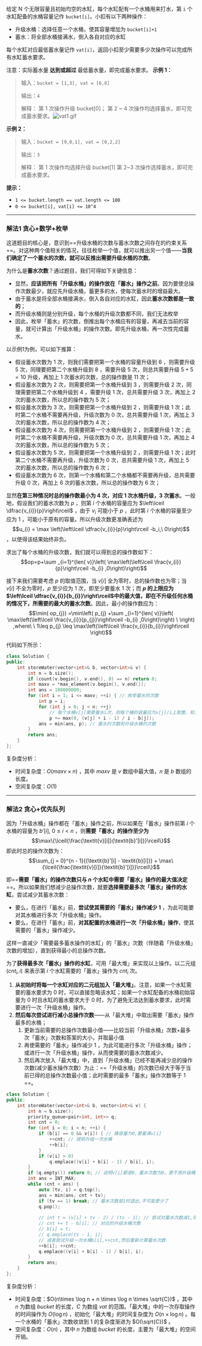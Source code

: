 给定 N 个无限容量且初始均空的水缸，每个水缸配有一个水桶用来打水，第 `i` 个水缸配备的水桶容量记作 `bucket[i]`。小扣有以下两种操作：

-   升级水桶：选择任意一个水桶，使其容量增加为 `bucket[i]+1`
-   蓄水：将全部水桶接满水，倒入各自对应的水缸

每个水缸对应最低蓄水量记作 `vat[i]`，返回小扣至少需要多少次操作可以完成所有水缸蓄水要求。

注意：实际蓄水量 **达到或超过** 最低蓄水量，即完成蓄水要求。
**示例 1：**
> 输入：`bucket = [1,3], vat = [6,8]`
> 
> 输出：`4`
> 
> 解释： 第 1 次操作升级 bucket[0]； 第 2 ~ 4 次操作均选择蓄水，即可完成蓄水要求。![vat1.gif](https://pic.leetcode-cn.com/1616122992-RkDxoL-vat1.gif)

**示例 2：**
> 输入：`bucket = [9,0,1], vat = [0,2,2]`
> 
> 输出：`3`
> 
> 解释： 第 1 次操作均选择升级 bucket[1] 第 2~3 次操作选择蓄水，即可完成蓄水要求。

**提示：**
-   `1 <= bucket.length == vat.length <= 100`
-   `0 <= bucket[i], vat[i] <= 10^4`

---
### 解法1 贪心+数学+枚举
这道题目的核心是，意识到==升级水桶的次数与蓄水次数之间存在的约束关系==。对这种两个值相关的情况，往往枚举一个值，就可以推出另一个值——**当我们确定了一个蓄水的次数，就可以反推出需要升级水桶的次数**。

为什么是**蓄水次数**？通过题目，我们可得如下关键信息：
- 显然，**应该把所有「升级水桶」的操作放在「蓄水」操作之前**。因为要使总操作次数最少，就应先升级水桶，蓄更多的水，使每次蓄水时的增益最大。
- 由于蓄水是将全部水桶接满水，倒入各自对应的水缸，因此**蓄水次数都是一致的**；
- 而升级水桶则是分别升级，每个水桶的升级次数都不同，我们无法枚举
- 因此，枚举「蓄水」的次数，倒推出每个水桶应有的容量，再减去当前的容量，就可计算出「升级水桶」的操作次数。即先升级水桶，再一次性完成蓄水。

以示例1为例，可以如下推算：
- 假设蓄水次数为 $1$ 次，则我们需要把第一个水桶的容量升级到 $6$ ，则需要升级 $5$ 次，同理要把第二个水桶升级到 $8$ ，需要升级 $5$ 次，则总共需要升级 $5+5=10$ 升级，再加上 $1$ 次蓄水的次数，总的操作数是 $11$ 次；
- 假设蓄水次数为 $2$ 次，则需要把第一个水桶升级到 $3$ ，则需要升级 $2$ 次，同理需要把第二个水桶升级到 $4$ ，需要升级 $1$ 次，总共需要升级 $3$ 次，再加上 $2$ 次的蓄水次数，所以总的操作数为 $5$ 次；
- 假设蓄水次数为 $3$ 次，则需要把第一个水桶升级到 $2$ ，则需要升级 $1$ 次；此时第二个水桶不需要再升级，升级次数为 $0$ 次，总共需要升级 $1$ 次，再加上 $3$ 次的蓄水次数，所以总的操作数为 $4$ 次；
- 假设蓄水次数为 $4$ 次，则需要把第一个水桶升级到 $2$ ，则需要升级 $1$ 次；此时第二个水桶不需要再升级，升级次数为 $0$ 次，总共需要升级 $1$ 次，再加上 $4$ 次的蓄水次数，所以总的操作数为 $5$ 次；
- 假设蓄水次数为 $5$ 次，则需要把第一个水桶升级到 $2$ ，则需要升级 $1$ 次；此时第二个水桶不需要再升级，升级次数为 $0$ 次，总共需要升级 $1$ 次，再加上 $5$ 次的蓄水次数，所以总的操作数为 $6$ 次；
- 假设蓄水次数为 $6$ 次，则第一个水桶和第二个水桶都不需要再升级，总共需要升级 $0$ 次，再加上 $6$ 次的蓄水次数，所以总的操作数为 $6$ 次；

显然**在第三种情况时总的操作数最小为 $4$ 次，对应 $1$ 次水桶升级，$3$ 次蓄水**。一般地，假设我们的蓄水次数为 $p$ ，则第 $i$ 个水桶的容量应为 $\left\lceil \dfrac{v_{i}}{p}\right\rceil$ ，由于 $v_i$ 可能小于 $p$ ，此时第 $i$ 个水桶的容量至少应为 $1$ ，可能小于原有的容量。所以升级次数更准确表述为 $$u_{i} = \max \left(\left\lceil \dfrac{v_{i}}{p}\right\rceil -b_i,\ 0\right)$$
，以使得该结果始终非负。

求出了每个水桶的升级次数，我们就可以得到总的操作数如下：
$$op=p+\sum _{i=1}^{len( v)}\left( \max\left(\left\lceil \frac{v_{i}}{p}\right\rceil -b_{i} ,0\right)\right)$$

接下来我们需要考虑 $p$ 的取值范围，当 $v[i]$ 全为零时，总的操作数也为零；当 $v[i]$ 不全为零时，$p$ 至少应为 $1$ 次，即至少要蓄水 $1$ 次；而 **$p$ 的上限应为 $\left\lceil \dfrac{v_{i}}{b_{i}}\right\rceil$ ​中的最大值，即在不升级任何水桶的情况下，所需要的最大的蓄水次数**。因此，最小的操作数应为：
$$\min( op_{j}) =\min\left( p_{j} +\sum _{i=1}^{len( v)}\left( \max\left(\left\lceil \frac{v_{i}}{p_{j}}\right\rceil -b_{i} ,0\right)\right) \ \right) ,where\ \ 1\leq p_{j} \leq \max\left(\left\lceil \frac{v_{i}}{b_{i}}\right\rceil \right)$$ 

代码如下所示：
```cpp
class Solution {
public:
    int storeWater(vector<int>& b, vector<int>& v) {
        int n = b.size();
        if (count(v.begin(), v.end(), 0) == n) return 0;
        int maxv = *max_element(v.begin(), v.end());
        int ans = 100000000;
        for (int i = 1; i <= maxv; ++i) { // 枚举蓄水的次数
            int p = i;
            for (int j = 0; j < n; ++j)
                // 每个水桶v[j]需要蓄水i次，则每个桶的容量应为v[j]/i上取整，和当前容量的差就是要升级的次数
                p += max(0, (v[j] + i - 1) / i - b[j]);
            ans = min(ans, p); // 蓄水的次数和升级水桶的次数
        } 
        return ans;
    }
};
```
复杂度分析：
- 时间复杂度：$O(maxv \times n)$ ，其中 $maxv$ 是 $v$ 数组中最大值，$n$ 是 $b$ 数组的长度。
- 空间复杂度：$O(1)$ 

---
### 解法2 贪心+优先队列
因为「升级水桶」操作都在「蓄水」操作之前，所以如果在「蓄水」操作前第 $i$ 个水桶的容量为 $\textit{b}'[i],\ 0 \le i < n$ ，则**需要「蓄水」的操作至少为**
$$\max\{\lceil{\frac{\textit{v}[i]}{\textit{b}'[i]}}\rceil\}$$
即此时总的操作次数为：
$$\sum_{j = 0}^{n - 1}{(\textit{b}'[i] - \textit{b}[i])} + \max\{\lceil{\frac{\textit{v}[i]}{\textit{b}'[i]}}\rceil\}$$

即==**需要「蓄水」的操作次数只与 $n$ 个水缸中需要「蓄水」操作的最大值决定**==。所以如果我们想减少总操作次数，就要**选择需要最多次「蓄水」操作的水缸**，尝试减少其蓄水次数：
- 要么，在进行「蓄水」前，**尝试使其需要的「蓄水」操作减少 $1$** ，为此可能要对其水桶进行多次「升级水桶」操作。
- 要么，在进行「蓄水」前，**对其配置的水桶进行一次「升级水桶」操作**，使其需要的「蓄水」操作减少。

这样一直减少「需要最多蓄水操作的水缸」的「蓄水」次数（伴随着「升级水桶」次数的增加），直到获得最小的总操作次数。

为了**获得最多次「蓄水」操作的水缸**，可用「最大堆」来实现以上操作。以二元组 $(\textit{cnt}_i, \textit{i})$ 来表示第 $i$ 个水缸需要的「蓄水」操作为 $\textit{cnt}_i$ 次。
1. **从初始时将每一个水缸对应的二元组加入「最大堆」**。注意，如果一个水缸需要的蓄水要求为 $0$ 时，可以直接忽略该水缸；如果一个水缸配备的水桶初始容量为 $0$ 时且水缸的蓄水要求大于 $0$ 时，为了避免无法达到蓄水要求，此时需要进行一次「升级水桶」操作。
2. **然后每次尝试进行减小总操作次数**——从「最大堆」中取出需要「蓄水」操作最多的水桶；
    1. 更新当前需要的总操作次数最小值——比较当前「升级水桶」次数+最多次「蓄水」次数和答案的大小，并取最小值
    2. 再使需要的「蓄水」操作减少 $1$ ，为此可能进行多次「升级水桶」操作；或进行一次「升级水桶」操作，从而使需要的蓄水次数减少。
    3. 然后再次放入「最大堆」中，直到「升级水桶」已经不能再减少总的操作次数(减少蓄水操作次数）为止：==「升级水桶」的次数已经大于等于当前已得的总操作次数最小值；此时需要的最多「蓄水」操作次数等于 $1$ ==。

```cpp
class Solution {
public:
    int storeWater(vector<int>& b, vector<int>& v) {
        int n = b.size();
        priority_queue<pair<int, int>> q;
        int cnt = 0;
        for (int i = 0; i < n; ++i) {
            if (b[i] == 0 && v[i]) { // 桶容量为0,要蓄满v[i]
                ++cnt; // 提前升级一次水桶
                ++b[i];
            }
            if (v[i] > 0) 
                q.emplace((v[i] + b[i] - 1) / b[i], i);
        }
        if (q.empty()) return 0; // 说明v[i]都是0，蓄水次数为0，更不用升级桶
        int ans = INT_MAX;
        while (cnt < ans) {
            auto [tv, i] = q.top();
            ans = min(ans, cnt + tv);
            if (tv == 1) break; // 蓄水次数是1时退出,不可能更少了
            q.pop();
            
            // int t = (v[i] + tv - 2) / (tv - 1); // 尝试对蓄水次数减1,得到应有的桶容量
            // cnt += t - b[i]; // 对应的升级水桶次数
            // b[i] = t;
            // q.emplace(tv - 1, i);
            // 或者尝试升级一次水桶b[i],++cnt,然后重新计算蓄水次数
            ++b[i]; ++cnt;
            q.emplace((v[i] + b[i] - 1) / b[i], i);
        }
        return ans;
    }
};
```
复杂度分析：
- 时间复杂度：$O(n\times \log n + n \times \log n \times \sqrt{C})$ ，其中 $n$ 为数组 $\textit{bucket}$ 的长度，$C$ 为数组 $\textit{vat}$ 的范围。「最大堆」中的一次存取操作的时间操作为 $O(\log n)$ ，初始化「最大堆」的时间复杂度为 $O(n \times \log n)$ 。每一个水桶的「蓄水」次数收敛到 $1$ 的复杂度渐进为 $O(\sqrt{C})$ 。
- 空间复杂度：$O(n)$ ，其中 $n$ 为数组 $\textit{bucket}$ 的长度，主要为「最大堆」的空间开销。
 